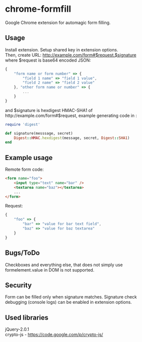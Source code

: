chrome-formfill
===============

Google Chrome extension for automagic form filling.

Usage
-----

Install extension. Setup shared key in extension options.  
Then, create URL: http://example.com/form#$request.$signature  
where $request is base64 encoded JSON:  
```js
{
	"form name or form number" => {
		"field 1 name" => "field 1 value",
		"field 2 name" => "field 2 value"
	}, "other form name or number" => {
		...
	}
}
```
and $signature is hexdigest HMAC-SHA1 of http://example.com/form#$request, example generating code in :
```ruby
require 'digest'

def signature(messsage, secret)
	Digest::HMAC.hexdigest(message, secret, Digest::SHA1)
end
```

Example usage
-------------

Remote form code:  
```html
<form name="foo">
	<input type="text" name="bar" />
	<textarea name="baz"></textarea>
	...
</form>
```

Request:  
```js
{
	"foo" => {
		"bar" => "value for bar text field",
		"baz" => "value for baz textarea"
	}
}
```

Bugs/ToDo
---------

Checkboxes and everything else, that does not simply use formelement.value in DOM is not supported.


Security
--------

Form can be filled only when signature matches. Signature check debugging (console logs) can be enabled in extension options.


Used libraries
--------------

jQuery-2.0.1   
crypto-js - https://code.google.com/p/crypto-js/

